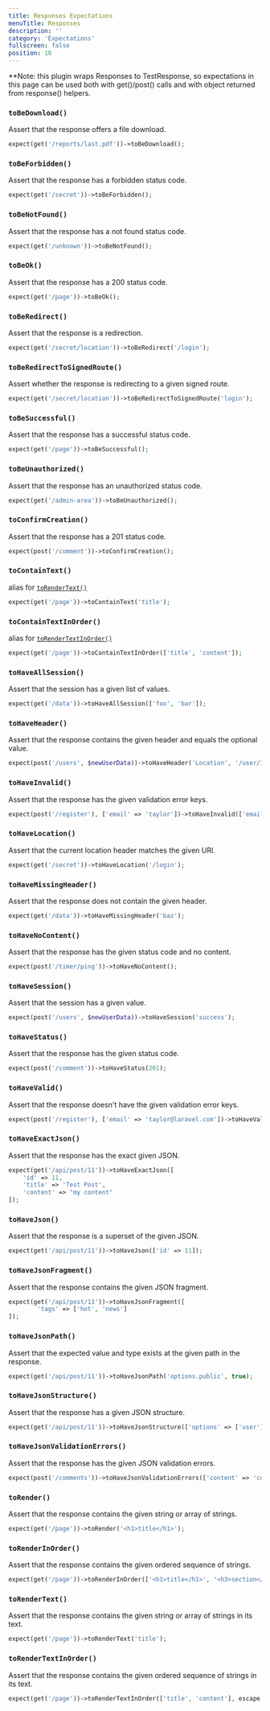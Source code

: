 ```yaml
---
title: Responses Expectations
menuTitle: Responses
description: ''
category: 'Expectations'
fullscreen: false
position: 10
---
```


<alert type="info">**Note: this plugin wraps Responses to TestResponse, so expectations in this page can be used both with get()/post() calls and with object returned from response() helpers.</alert>



### `toBeDownload()`

Assert that the response offers a file download.

```php
expect(get('/reports/last.pdf'))->toBeDownload();
 ```

### `toBeForbidden()`

Assert that the response has a forbidden status code.

```php
expect(get('/secret'))->toBeForbidden();
 ```

### `toBeNotFound()`

Assert that the response has a not found status code.

```php
expect(get('/unknown'))->toBeNotFound();
 ```

### `toBeOk()`

Assert that the response has a 200 status code.

```php
expect(get('/page'))->toBeOk();
 ```

### `toBeRedirect()`

Assert that the response is a redirection.

```php
expect(get('/secret/location'))->toBeRedirect('/login');
 ```

### `toBeRedirectToSignedRoute()`

Assert whether the response is redirecting to a given signed route.

```php
expect(get('/secret/location'))->toBeRedirectToSignedRoute('login');
 ```

### `toBeSuccessful()`

Assert that the response has a successful status code.

```php
expect(get('/page'))->toBeSuccessful();
 ```

### `toBeUnauthorized()`

Assert that the response has an unauthorized status code.

```php
expect(get('/admin-area'))->toBeUnauthorized();
 ```

### `toConfirmCreation()`

Assert that the response has a 201 status code.

```php
expect(post('/comment'))->toConfirmCreation();
 ```

### `toContainText()`

alias for [`toRenderText()`](expectations/responses#torendertext)

```php
expect(get('/page'))->toContainText('title');
 ```

### `toContainTextInOrder()`

alias for [`toRenderTextInOrder()`](expectations/responses#torendertextinorder)

```php
expect(get('/page'))->toContainTextInOrder(['title', 'content']);
 ```

### `toHaveAllSession()`

Assert that the session has a given list of values.

```php
expect(get('/data'))->toHaveAllSession(['foo', 'bar']);
 ```

### `toHaveHeader()`

Assert that the response contains the given header and equals the optional value.

```php
expect(post('/users', $newUserData))->toHaveHeader('Location', '/user/11/edit');
 ```

### `toHaveInvalid()`

Assert that the response has the given validation error keys.

```php
expect(post('/register'), ['email' => 'taylor'])->toHaveInvalid(['email' => 'invalid email']);
 ```

### `toHaveLocation()`

Assert that the current location header matches the given URI.

```php
expect(get('/secret'))->toHaveLocation('/login');
 ```

### `toHaveMissingHeader()`

Assert that the response does not contain the given header.

```php
expect(get('/data'))->toHaveMissingHeader('baz');
 ```

### `toHaveNoContent()`

Assert that the response has the given status code and no content.

```php
expect(post('/timer/ping'))->toHaveNoContent();
 ```

### `toHaveSession()`

Assert that the session has a given value.

```php
expect(post('/users', $newUserData))->toHaveSession('success');
 ```

### `toHaveStatus()`

Assert that the response has the given status code.

```php
expect(post('/comment'))->toHaveStatus(201);
 ```

### `toHaveValid()`

Assert that the response doesn't have the given validation error keys.

```php
expect(post('/register'), ['email' => 'taylor@laravel.com'])->toHaveValid(['email']);
 ```

### `toHaveExactJson()`

Assert that the response has the exact given JSON.

```php
expect(get('/api/post/11'))->toHaveExactJson([
    'id' => 11,
    'title' => 'Test Post',
    'content' => "my content"
]);
 ```

### `toHaveJson()`

Assert that the response is a superset of the given JSON.

```php
expect(get('/api/post/11'))->toHaveJson(['id' => 11]);
 ```

### `toHaveJsonFragment()`

Assert that the response contains the given JSON fragment.

```php
expect(get('/api/post/11'))->toHaveJsonFragment([
        'tags' => ['hot', 'news']
]);
 ```

### `toHaveJsonPath()`

Assert that the expected value and type exists at the given path in the response.

```php
expect(get('/api/post/11'))->toHaveJsonPath('options.public', true);
 ```

### `toHaveJsonStructure()`

Assert that the response has a given JSON structure.

```php
expect(get('/api/post/11'))->toHaveJsonStructure(['options' => ['user']]);
 ```

### `toHaveJsonValidationErrors()`

Assert that the response has the given JSON validation errors.

```php
expect(post('/comments'))->toHaveJsonValidationErrors(['content' => 'content cannot be empty']);
 ```

### `toRender()`

Assert that the response contains the given string or array of strings.

```php
expect(get('/page'))->toRender('<h1>title</h1>');
 ```

### `toRenderInOrder()`

Assert that the response contains the given ordered sequence of strings.

```php
expect(get('/page'))->toRenderInOrder(['<h1>title</h1>', '<h3>section</h3>']);
 ```

### `toRenderText()`

Assert that the response contains the given string or array of strings in its text.

```php
expect(get('/page'))->toRenderText('title');
 ```

### `toRenderTextInOrder()`

Assert that the response contains the given ordered sequence of strings in its text.

```php
expect(get('/page'))->toRenderTextInOrder(['title', 'content'], escape: false);
 ```
